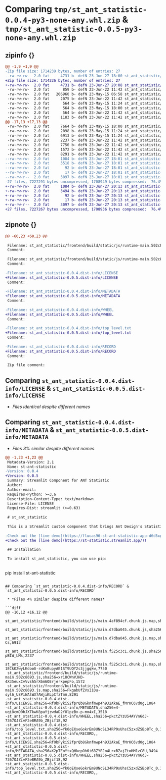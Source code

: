 # Comparing `tmp/st_ant_statistic-0.0.4-py3-none-any.whl.zip` & `tmp/st_ant_statistic-0.0.5-py3-none-any.whl.zip`

## zipinfo {}

```diff
@@ -1,9 +1,9 @@
-Zip file size: 1714239 bytes, number of entries: 27
--rw-rw-rw-  2.0 fat     4731 b- defN 23-Jun-27 18:00 st_ant_statistic/__init__.py
+Zip file size: 1714226 bytes, number of entries: 27
+-rw-rw-rw-  2.0 fat     4731 b- defN 23-Jun-27 20:08 st_ant_statistic/__init__.py
 -rw-rw-rw-  2.0 fat      859 b- defN 23-Jun-22 11:42 st_ant_statistic/frontend/build/asset-manifest.json
 -rw-rw-rw-  2.0 fat   206960 b- defN 23-May-15 06:58 st_ant_statistic/frontend/build/bootstrap.min.css
 -rw-rw-rw-  2.0 fat     2075 b- defN 23-Jun-22 11:42 st_ant_statistic/frontend/build/index.html
 -rw-rw-rw-  2.0 fat      564 b- defN 23-May-15 11:24 st_ant_statistic/frontend/build/precache-manifest.2b45466acf4f65eefe9f04141ecc36b2.js
 -rw-rw-rw-  2.0 fat      564 b- defN 23-May-15 18:00 st_ant_statistic/frontend/build/precache-manifest.839d297490f0d5a02ec070a21f930d89.js
 -rw-rw-rw-  2.0 fat      564 b- defN 23-Jun-22 11:42 st_ant_statistic/frontend/build/precache-manifest.8c81e172ea72d8aee8672be482b6bbff.js
 -rw-rw-rw-  2.0 fat     1183 b- defN 23-Jun-22 11:42 st_ant_statistic/frontend/build/service-worker.js
@@ -17,13 +17,13 @@
 -rw-rw-rw-  2.0 fat     7664 b- defN 23-May-15 18:00 st_ant_statistic/frontend/build/static/js/main.4af894cf.chunk.js.map
 -rw-rw-rw-  2.0 fat     2098 b- defN 23-May-15 11:24 st_ant_statistic/frontend/build/static/js/main.d7dba045.chunk.js
 -rw-rw-rw-  2.0 fat     6913 b- defN 23-May-15 11:24 st_ant_statistic/frontend/build/static/js/main.d7dba045.chunk.js.map
 -rw-rw-rw-  2.0 fat     2237 b- defN 23-Jun-22 11:42 st_ant_statistic/frontend/build/static/js/main.f525c3c1.chunk.js
 -rw-rw-rw-  2.0 fat     7750 b- defN 23-Jun-22 11:42 st_ant_statistic/frontend/build/static/js/main.f525c3c1.chunk.js.map
 -rw-rw-rw-  2.0 fat     1572 b- defN 23-Jun-22 11:42 st_ant_statistic/frontend/build/static/js/runtime-main.502c8693.js
 -rw-rw-rw-  2.0 fat     8291 b- defN 23-Jun-22 11:42 st_ant_statistic/frontend/build/static/js/runtime-main.502c8693.js.map
--rw-rw-rw-  2.0 fat     1084 b- defN 23-Jun-27 18:01 st_ant_statistic-0.0.4.dist-info/LICENSE
--rw-rw-rw-  2.0 fat     3518 b- defN 23-Jun-27 18:01 st_ant_statistic-0.0.4.dist-info/METADATA
--rw-rw-rw-  2.0 fat       92 b- defN 23-Jun-27 18:01 st_ant_statistic-0.0.4.dist-info/WHEEL
--rw-rw-rw-  2.0 fat       17 b- defN 23-Jun-27 18:01 st_ant_statistic-0.0.4.dist-info/top_level.txt
--rw-rw-r--  2.0 fat     3097 b- defN 23-Jun-27 18:01 st_ant_statistic-0.0.4.dist-info/RECORD
-27 files, 7227291 bytes uncompressed, 1708949 bytes compressed:  76.4%
+-rw-rw-rw-  2.0 fat     1084 b- defN 23-Jun-27 20:13 st_ant_statistic-0.0.5.dist-info/LICENSE
+-rw-rw-rw-  2.0 fat     3494 b- defN 23-Jun-27 20:13 st_ant_statistic-0.0.5.dist-info/METADATA
+-rw-rw-rw-  2.0 fat       92 b- defN 23-Jun-27 20:13 st_ant_statistic-0.0.5.dist-info/WHEEL
+-rw-rw-rw-  2.0 fat       17 b- defN 23-Jun-27 20:13 st_ant_statistic-0.0.5.dist-info/top_level.txt
+-rw-rw-r--  2.0 fat     3097 b- defN 23-Jun-27 20:13 st_ant_statistic-0.0.5.dist-info/RECORD
+27 files, 7227267 bytes uncompressed, 1708936 bytes compressed:  76.4%
```

## zipnote {}

```diff
@@ -60,23 +60,23 @@
 
 Filename: st_ant_statistic/frontend/build/static/js/runtime-main.502c8693.js
 Comment: 
 
 Filename: st_ant_statistic/frontend/build/static/js/runtime-main.502c8693.js.map
 Comment: 
 
-Filename: st_ant_statistic-0.0.4.dist-info/LICENSE
+Filename: st_ant_statistic-0.0.5.dist-info/LICENSE
 Comment: 
 
-Filename: st_ant_statistic-0.0.4.dist-info/METADATA
+Filename: st_ant_statistic-0.0.5.dist-info/METADATA
 Comment: 
 
-Filename: st_ant_statistic-0.0.4.dist-info/WHEEL
+Filename: st_ant_statistic-0.0.5.dist-info/WHEEL
 Comment: 
 
-Filename: st_ant_statistic-0.0.4.dist-info/top_level.txt
+Filename: st_ant_statistic-0.0.5.dist-info/top_level.txt
 Comment: 
 
-Filename: st_ant_statistic-0.0.4.dist-info/RECORD
+Filename: st_ant_statistic-0.0.5.dist-info/RECORD
 Comment: 
 
 Zip file comment:
```

## Comparing `st_ant_statistic-0.0.4.dist-info/LICENSE` & `st_ant_statistic-0.0.5.dist-info/LICENSE`

 * *Files identical despite different names*

## Comparing `st_ant_statistic-0.0.4.dist-info/METADATA` & `st_ant_statistic-0.0.5.dist-info/METADATA`

 * *Files 3% similar despite different names*

```diff
@@ -1,23 +1,23 @@
 Metadata-Version: 2.1
 Name: st-ant-statistic
-Version: 0.0.4
+Version: 0.0.5
 Summary: Streamlit Component for ANT Statistic
 Author: 
 Author-email: 
 Requires-Python: >=3.6
 Description-Content-Type: text/markdown
 License-File: LICENSE
 Requires-Dist: streamlit (>=0.63)
 
 # st_ant_statistic
 
 This is a Streamlit custom component that brings Ant Design's Statistic component to your Streamlit apps. It allows you to display a statistic with a title and a value, with optional prefix and suffix, all with customizable styles. You can also control the precision of the value and decide whether to show a loading animation. The component can be displayed as a standalone statistic or within a card.
 
-Check out the [live demo](https://flucas96-st-ant-statistic-app-d6d5xg.streamlit.app/)!
+Check out the [live demo](https://st-statistic.streamlit.app/)!
 
 ## Installation
 
 To install st_ant_statistic, you can use pip:
 
 ````
 pip install st-ant-statistic
```

## Comparing `st_ant_statistic-0.0.4.dist-info/RECORD` & `st_ant_statistic-0.0.5.dist-info/RECORD`

 * *Files 4% similar despite different names*

```diff
@@ -16,12 +16,12 @@
 st_ant_statistic/frontend/build/static/js/main.4af894cf.chunk.js.map,sha256=6z6FE9G7wML8COd3KZnEly35rqVPD2e4Wd0hAeJAhms,7664
 st_ant_statistic/frontend/build/static/js/main.d7dba045.chunk.js,sha256=ZETDzfbCups_3AFlM4Imm3_7cCMv2T5Cy5dTcfxvNZc,2098
 st_ant_statistic/frontend/build/static/js/main.d7dba045.chunk.js.map,sha256=0waL4eKCwY7kXrNpLerGqJPzZ4Qg5Hb82IrjTFyy-Cs,6913
 st_ant_statistic/frontend/build/static/js/main.f525c3c1.chunk.js,sha256=KcFqRAxFiwL0o8lVIj7B3UNcXHhTWk53r6-pBIW_LMs,2237
 st_ant_statistic/frontend/build/static/js/main.f525c3c1.chunk.js.map,sha256=I-1ECkKZwyLKdooG-rdKnEupyAE1ST9UQY2s3jjgqkw,7750
 st_ant_statistic/frontend/build/static/js/runtime-main.502c8693.js,sha256=xr1UCWnVJHD-4X35euxCvVvsh5rX6m6OErjerkpepFo,1572
 st_ant_statistic/frontend/build/static/js/runtime-main.502c8693.js.map,sha256=FkgabUfZVsIiDu-syl6_U8PiWAlWX7AWjiKLpCfzTmA,8291
-st_ant_statistic-0.0.4.dist-info/LICENSE,sha256=Rf0bFykiS2fprQb8Gknfmwp4h9J2AkaE_fMrKC6vd0g,1084
-st_ant_statistic-0.0.4.dist-info/METADATA,sha256=4-uqi8cmD0bJXTkwK8paYjzwdaD2YUlpzBx-p-mo4xI,3518
-st_ant_statistic-0.0.4.dist-info/WHEEL,sha256=pkctZYzUS4AYVn6dJ-7367OJZivF2e8RA9b_ZBjif18,92
-st_ant_statistic-0.0.4.dist-info/top_level.txt,sha256=Yk0oEXseGokrEm9UNcSL34RP9sUhsC5zxdZSBp8Tc_0,17
-st_ant_statistic-0.0.4.dist-info/RECORD,,
+st_ant_statistic-0.0.5.dist-info/LICENSE,sha256=Rf0bFykiS2fprQb8Gknfmwp4h9J2AkaE_fMrKC6vd0g,1084
+st_ant_statistic-0.0.5.dist-info/METADATA,sha256=X2pTEoYtxQHkepOh6i68ZYFJo4LrxBZajZtoHM1zC8U,3494
+st_ant_statistic-0.0.5.dist-info/WHEEL,sha256=pkctZYzUS4AYVn6dJ-7367OJZivF2e8RA9b_ZBjif18,92
+st_ant_statistic-0.0.5.dist-info/top_level.txt,sha256=Yk0oEXseGokrEm9UNcSL34RP9sUhsC5zxdZSBp8Tc_0,17
+st_ant_statistic-0.0.5.dist-info/RECORD,,
```


